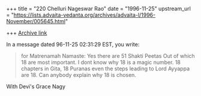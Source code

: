 +++
title = "220 Chelluri Nageswar Rao"
date = "1996-11-25"
upstream_url = "https://lists.advaita-vedanta.org/archives/advaita-l/1996-November/005645.html"

+++
[Archive link](https://lists.advaita-vedanta.org/archives/advaita-l/1996-November/005645.html)

In a message dated 96-11-25 02:31:29 EST, you write:

>for
                                     Matrenamah
Namaste:    Yes there are 51 Shakti Peetas Out of which 18 are most
important.  I dont know why 18 is a magic number.  18 chapters in Gita, 18
Puranas even the steps leading to Lord Ayyappa are 18.  Can anybody explain
why 18 is chosen.

With Devi's Grace                                             Nagy

